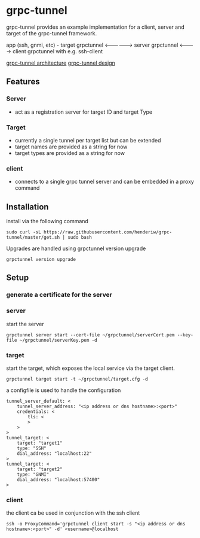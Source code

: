 # grpc-tunnel

grpc-tunnel provides an example implementation for a client, server and target of the grpc-tunnel framework.

app (ssh, gnmi, etc) - target grpctunnel <------> server grpctunnel <----> client grpctunnel with e.g. ssh-client

[grpc-tunnel architecture](https://github.com/openconfig/reference/blob/master/rpc/gnmi/gnmignoissh-dialout-grpctunnel.md#target-registration)
[grpc-tunnel design](https://github.com/openconfig/grpctunnel/blob/master/doc/grpctunnel_design.md#message-flow)


## Features

### Server

- act as a registration server for target ID and target Type

### Target

- currently a single tunnel per target list but can be extended
- target names are provided as a string for now
- target types are provided as a string for now

### client

- connects to a single grpc tunnel server and can be embedded in a proxy command

## Installation

install via the following command

```
sudo curl -sL https://raw.githubusercontent.com/henderiw/grpc-tunnel/master/get.sh | sudo bash
```

Upgrades are handled using grpctunnel version upgrade

```
grpctunnel version upgrade
```

## Setup

### generate a certificate for the server

### server

start the server 

```
grpctunnel server start --cert-file ~/grpctunnel/serverCert.pem --key-file ~/grpctunnel/serverKey.pem -d
```

### target

start the target, which exposes the local service via the target client.

```
grpctunnel target start -t ~/grpctunnel/target.cfg -d
```

a configfile is used to handle the configuration

```
tunnel_server_default: <
    tunnel_server_address: "<ip address or dns hostname>:<port>"
    credentials: <
        tls: <
        >
    >
>
tunnel_target: <
    target: "target1"
    type: "SSH"
    dial_address: "localhost:22"
>
tunnel_target: <
    target: "target2"
    type: "GNMI"
    dial_address: "localhost:57400"
>
```

### client

the client ca be used in conjunction with the ssh client

```
ssh -o ProxyCommand='grpctunnel client start -s "<ip address or dns hostname>:<port>" -d' <username>@localhost
```

